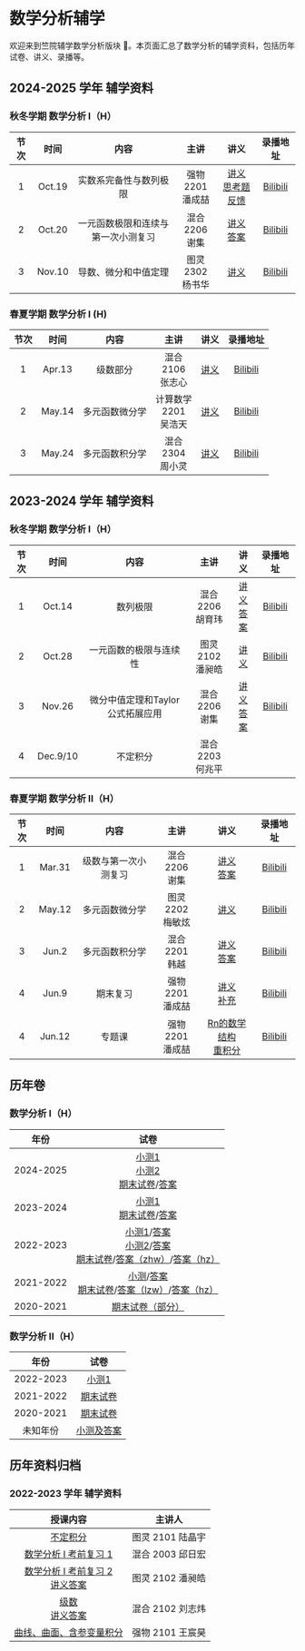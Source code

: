 # 数学分析辅学

欢迎来到竺院辅学数学分析版块 🤗。本页面汇总了数学分析的辅学资料，包括历年试卷、讲义、录播等。

## 2024-2025 学年 辅学资料

### 秋冬学期 数学分析 I（H）

| 节次  |  时间  |                内容                |          主讲           |                                                                                   讲义                                                                                    |                        录播地址                         |
| :---: | :----: | :--------------------------------: | :---------------------: | :-----------------------------------------------------------------------------------------------------------------------------------------------------------------------: | :-----------------------------------------------------: |
|   1   | Oct.19 |       实数系完备性与数列极限       | 强物 2201 <br /> 潘成喆 | [讲义](./2024-2025Fall/analysis_lecture1_real_numbers_and_convergence.pdf)<br />[思考题反馈](./2024-2025Fall/analysis_lecture1_real_numbers_and_convergence_feedback.pdf) | [Bilibili](https://www.bilibili.com/video/BV1TtyeYZExh) |
|   2   | Oct.20 | 一元函数极限和连续与第一次小测复习 |  混合 2206 <br /> 谢集  |             [讲义](./2024-2025Fall/analysis_lecture2_continuity_and_review.pdf)<br />[答案](./2024-2025Fall/analysis_lecture2_continuity_and_review_ans.pdf)              | [Bilibili](https://www.bilibili.com/video/BV1fkyaYzEFm) |
|   3   | Nov.10 |        导数、微分和中值定理        | 图灵 2302 <br /> 杨书华 |                                                        [讲义](./2024-2025Fall/analysis_lecture3_differential.pdf)                                                         | [Bilibili](https://www.bilibili.com/video/BV1j8mhY6EF3) |

### 春夏学期 数学分析 I (H)

| 节次  |  时间  |         内容         |          主讲           |                                                  讲义                                                   |                                                       录播地址                                                       |
| :---: | :----: | :------------------: | :---------------------: | :-----------------------------------------------------------------------------------------------------: | :------------------------------------------------------------------------------------------------------------------: |
|   1   | Apr.13 | 级数部分 |  混合 <br /> 2106 <br /> 张志心  | [讲义](2024-2025Spring/analysis_lecture1.pdf)<br />                             |                               [Bilibili]()                                |
|   2   | May.14 |    多元函数微分学    | 计算数学 <br /> 2201 <br /> 吴浩天 |                              [讲义](2024-2025Spring/analysis_lecture2.pdf)                              |                                          [Bilibili](https://www.bilibili.com/video/BV134V8zWEfC)                                         |
|   3   | May.24  |    多元函数积分学    |  混合 <br /> 2304 <br /> 周小灵  |  [讲义](2024-2025Spring/analysis_lecture3.pdf)<br />                                      |                               [Bilibili](https://www.bilibili.com/video/BV1anjvzCEhN)                                |


## 2023-2024 学年 辅学资料

### 秋冬学期 数学分析 I（H）

| 节次  |   时间   |               内容               |          主讲           |                                                                讲义                                                                |                         录播地址                         |
| :---: | :------: | :------------------------------: | :---------------------: | :--------------------------------------------------------------------------------------------------------------------------------: | :------------------------------------------------------: |
|   1   |  Oct.14  |             数列极限             | 混合 2206 <br /> 胡育玮 | [讲义](2023-2024Fall/analysis_lecture1_sequence_limits.md)<br />[答案](2023-2024Fall/analysis_lecture1_sequence_limits_answer.pdf) | [Bilibili](https://www.bilibili.com/video/BV1Qw411c7bM)  |
|   2   |  Oct.28  |      一元函数的极限与连续性      | 图灵 2102 <br /> 潘昶皓 |                                        [讲义](2023-2024Fall/analysis_lecture2_function.pdf)                                        | [Bilibili](https://www.bilibili.com/video/BV1BM411D7rJ)  |
|   3   |  Nov.26  | 微分中值定理和Taylor公式拓展应用 |  混合 2206 <br /> 谢集  |                [讲义](2023-2024Fall/analysis_lecture3.pdf)<br />[答案](2023-2024Fall/analysis_lecture3_answer.pdf)                 | [Bilibili](https://www.bilibili.com/video/BV1ij411L7NU/) |
|   4   | Dec.9/10 |             不定积分             | 混合 2203 <br /> 何兆平 |

### 春夏学期 数学分析 II（H）

| 节次  |  时间  |         内容         |          主讲           |                                                  讲义                                                   |                                                       录播地址                                                       |
| :---: | :----: | :------------------: | :---------------------: | :-----------------------------------------------------------------------------------------------------: | :------------------------------------------------------------------------------------------------------------------: |
|   1   | Mar.31 | 级数与第一次小测复习 |  混合 2206 <br /> 谢集  | [讲义](2023-2024Spring/analysis_lecture1.pdf)<br />[答案](2023-2024Spring/analysis_lecture1_answer.pdf) |                               [Bilibili](https://www.bilibili.com/video/BV1Ez42117GA)                                |
|   2   | May.12 |    多元函数微分学    | 图灵 2202 <br /> 梅敏炫 |                              [讲义](2023-2024Spring/analysis_lecture2.pdf)                              |                                          [Bilibili](https://b23.tv/z0nDYCM)                                          |
|   3   | Jun.2  |    多元函数积分学    |  混合 2201 <br /> 韩越  |  [讲义](2023-2024Spring/analysis_lecture3.pdf)<br />[答案](2023-2024Spring/analysis_lecture3_sol.pdf)   |                               [Bilibili](https://www.bilibili.com/video/BV1Vz421Y76A)                                |
|   4   | Jun.9  |       期末复习       | 强物 2201 <br /> 潘成喆 |  [讲义](2023-2024Spring/analysis_lecture4.pdf)<br />[补充](2023-2024Spring/analysis_lecture4_supp.pdf)  | [Bilibili](https://space.bilibili.com/3546574332365752/channel/collectiondetail?sid=2673814&spm_id_from=333.788.0.0) |
|   4   | Jun.12 |        专题课        | 强物 2201 <br /> 潘成喆 | [Rn的数学结构](2023-2024Spring/analysis_topic1.pdf)<br />[重积分](2023-2024Spring/analysis_topic2.pdf)  | [Bilibili](https://space.bilibili.com/3546574332365752/channel/collectiondetail?sid=2673814&spm_id_from=333.788.0.0) |

## 历年卷

### 数学分析 I（H）

|   年份    |                                                                                                                                                        试卷                                                                                                                                                         |
| :-------: | :-----------------------------------------------------------------------------------------------------------------------------------------------------------------------------------------------------------------------------------------------------------------------------------------------------------------: |
| 2024-2025 |                                                                                             [小测1](analysis1_paper/24test1.pdf) <br />[小测2](analysis1_paper/24test2.pdf)<br />[期末试卷](analysis1_paper/24exam.pdf)/[答案](analysis1_paper/24exam_answer.pdf)                                                                                             |
| 2023-2024 |                                                                                             [小测1](analysis1_paper/23test1.pdf) <br />[期末试卷](analysis1_paper/23exam.pdf)/[答案](analysis1_paper/23exam_answer.pdf)                                                                                             |
| 2022-2023 | [小测1](analysis1_paper/22test1.pdf)/[答案](analysis1_paper/22test1_answer.md)<br />[小测2](analysis1_paper/22test2.pdf)/[答案](analysis1_paper/22test2_answer.pdf)<br />[期末试卷](analysis1_paper/22exam.pdf)/[答案（zhw）](analysis1_paper/22exam_answer.pdf)/[答案（hz）](analysis1_paper/22exam_answer_hz.pdf) |
| 2021-2022 |                                            [小测](analysis1_paper/21test.pdf)/[答案](analysis1_paper/21test_answer.pdf)<br />[期末试卷](analysis1_paper/21exam.pdf)/[答案（lzw）](analysis1_paper/21exam_answer.pdf)/[答案（hz）](analysis1_paper/21exam_answer_hz.pdf)                                             |
| 2020-2021 |                                                                                                                                   [期末试卷（部分）](analysis1_paper/20exam.pdf)                                                                                                                                    |

### 数学分析 II（H）

|   年份    |                         试卷                         |
| :-------: | :--------------------------------------------------: |
| 2022-2023 |         [小测1](analysis2_paper/22test1.pdf)         | [答案](analysis2_paper/22test1_answer.pdf)<br />[小测2](analysis2_paper/22test2.pdf) | [答案](analysis2_paper/22test2_answer.pdf)<br />[期末试卷](analysis2_paper/22exam.pdf) | [答案](analysis2_paper/22exam_answer.pdf) |
| 2021-2022 |        [期末试卷](analysis2_paper/21exam.pdf)        | [答案](analysis2_paper/21exam_answer.pdf)                                            |
| 2020-2021 |        [期末试卷](analysis2_paper/20exam.pdf)        |
| 未知年份  | [小测及答案](analysis2_paper/unknow_test_answer.pdf) |


## 历年资料归档

### 2022-2023 学年 辅学资料

|                                               授课内容                                               |      主讲人      |
| :--------------------------------------------------------------------------------------------------: | :--------------: |
|                               [不定积分](old/indefinite_integral.pdf)                                | 图灵 2101 陆晶宇 |
|                          [数学分析 I 考前复习 1](old/analysis1_review1.pdf)                          | 混合 2003 邱日宏 |
| [数学分析 I 考前复习 2](old/analysis1_review2.pdf) <br> [讲义答案](old/analysis1_review2_answer.pdf) | 图灵 2102 潘昶皓 |
|                    [级数](old/series.pdf) <br> [讲义答案](old/series_answer.pdf)                     | 混合 2102 刘志炜 |
|                    [曲线、曲面、含参变量积分](old/curves_surfaces_integrals.pdf)                     | 强物 2101 王宸昊 |
